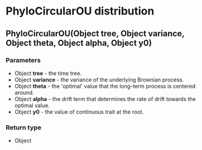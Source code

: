 PhyloCircularOU distribution
============================
PhyloCircularOU(Object **tree**, Object **variance**, Object **theta**, Object **alpha**, Object **y0**)
--------------------------------------------------------------------------------------------------------

### Parameters

- Object **tree** - the time tree.
- Object **variance** - the variance of the underlying Brownian process.
- Object **theta** - the 'optimal' value that the long-term process is centered around.
- Object **alpha** - the drift term that determines the rate of drift towards the optimal value.
- Object **y0** - the value of continuous trait at the root.

### Return type

- Object



